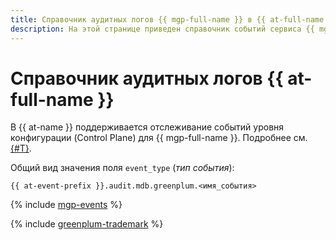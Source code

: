 ```yaml
---
title: Справочник аудитных логов {{ mgp-full-name }} в {{ at-full-name }}
description: На этой странице приведен справочник событий сервиса {{ mgp-name }}, отслеживаемых в {{ at-name }}.
---
```


# Справочник аудитных логов {{ at-full-name }}

В {{ at-name }} поддерживается отслеживание событий уровня конфигурации (Control Plane) для {{ mgp-full-name }}. Подробнее см. [{#T}](../audit-trails/concepts/format.md).

Общий вид значения поля `event_type` (_тип события_):

```text
{{ at-event-prefix }}.audit.mdb.greenplum.<имя_события>
```

{% include [mgp-events](../_includes/audit-trails/events/managed-greenplum-events.md) %}

{% include [greenplum-trademark](../_includes/mdb/mgp/trademark.md) %}
